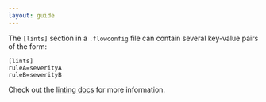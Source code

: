 ```yaml
---
layout: guide
---
```


The `[lints]` section in a `.flowconfig` file can contain several key-value
pairs of the form:

```
[lints]
ruleA=severityA
ruleB=severityB
```

Check out the [linting docs](../../linting) for more information.
